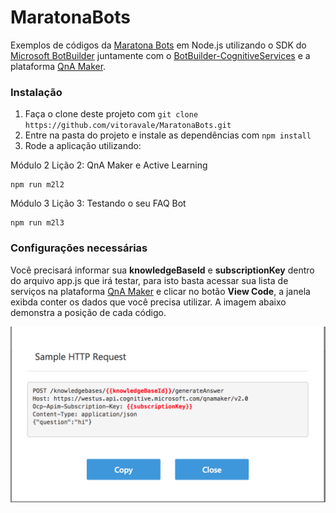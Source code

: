 MaratonaBots
==============

Exemplos de códigos da [Maratona Bots](https://ticapacitacion.com/curso/botspt/) em Node.js utilizando o SDK do [Microsoft BotBuilder](https://github.com/Microsoft/BotBuilder)
 juntamente com o [BotBuilder-CognitiveServices](https://github.com/Microsoft/BotBuilder-CognitiveServices/) e a plataforma [QnA Maker](https://qnamaker.ai/).

### Instalação

1. Faça o clone deste projeto com `git clone https://github.com/vitoravale/MaratonaBots.git`
2. Entre na pasta do projeto e instale as dependências com `npm install`
3. Rode a aplicação utilizando:
  
Módulo 2 Lição 2: QnA Maker e Active Learning 

```console
npm run m2l2
```

Módulo 3 Lição 3: Testando o seu FAQ Bot

```console
npm run m2l3
```

### Configurações necessárias

Você precisará informar sua **knowledgeBaseId** e **subscriptionKey** dentro do arquivo app.js que irá testar, para isto basta acessar sua lista de serviços na plataforma [QnA Maker](https://qnamaker.ai/) e clicar no botão __View Code__, a janela exibda conter os dados que você precisa utilizar. A imagem abaixo demonstra a posição de cada código.

![Imagem da tela de exemplo de código da plataforma QnA Maker](/images/codigos.png)
